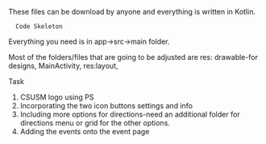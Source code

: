 These files can be download by anyone and everything is written in Kotlin. 

      Code Skeleton 

Everything you need is in app->src->main folder. 

Most of the folders/files that are going to be adjusted are 
res: drawable-for designs,
MainActivity,
res:layout,

Task 
1. CSUSM logo using PS
2. Incorporating the two icon buttons settings and info
3. Including more options for directions-need an additional folder for directions menu or grid for the other options. 
4. Adding the events onto the event page
   
